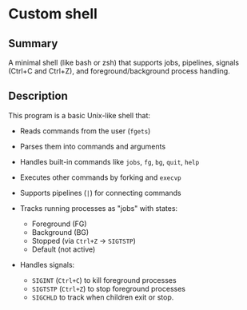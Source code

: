 # Custom shell

## Summary

A minimal shell (like bash or zsh) that supports jobs, pipelines, signals (Ctrl+C and Ctrl+Z), and foreground/background process handling.

## Description

This program is a basic Unix-like shell that:

- Reads commands from the user (`fgets`)
- Parses them into commands and arguments
- Handles built-in commands like `jobs`, `fg`, `bg`, `quit`, `help`
- Executes other commands by forking and `execvp`
- Supports pipelines (`|`) for connecting commands
- Tracks running processes as "jobs" with states:
  - Foreground (FG)
  - Background (BG)
  - Stopped (via `Ctrl+Z` → `SIGTSTP`)
  - Default (not active)

- Handles signals:
  - `SIGINT` (`Ctrl+C`) to kill foreground processes
  - `SIGTSTP` (`Ctrl+Z`) to stop foreground processes
  - `SIGCHLD` to track when children exit or stop.
